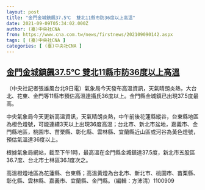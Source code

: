```yaml
---
layout: post
title: "金門金城鎮飆37.5℃  雙北11縣市防36度以上高溫"
date: 2021-09-09T05:34:02.000Z
author: (臺)中央社CNA
from: https://www.cna.com.tw/news/firstnews/202109090142.aspx
tags: [ (臺)中央社CNA ]
categories: [ (臺)中央社CNA ]
---
```

<!--1631165642000-->
[金門金城鎮飆37.5℃  雙北11縣市防36度以上高溫](https://www.cna.com.tw/news/firstnews/202109090142.aspx)
------

<div>
<div></div><div class="paragraph"><p>（中央社記者張雄風台北9日電）氣象局今天發布高溫資訊，天氣晴朗炎熱，大台北、花東、金門等11縣市預估高溫達攝氏36度以上。金門縣金城鎮已出現37.5度最高。</p><p>中央氣象局今天更新高溫資訊，天氣晴朗炎熱，中午前後花蓮縣縱谷，台東縣地區為橙色燈號，可能連續3天以上出現36度高溫；台北市、新北市盆地，嘉義市、金門縣地區，桃園市、苗栗縣、彰化縣、雲林縣、宜蘭縣近山區或河谷為黃色燈號，預估氣溫達36度以上。</p><p>根據氣象局網站，截至下午1時，最高溫在金門縣金城鎮達37.5度，新北市五股區36.7度、台北市士林區36.1度次之。</p><p>高溫橙燈地區為花蓮縣、台東縣；高溫黃燈為台北市、新北市、桃園市、苗栗縣、彰化縣、雲林縣、嘉義市、宜蘭縣、金門縣。（編輯：方沛清）1100909</p></div>
</div>
